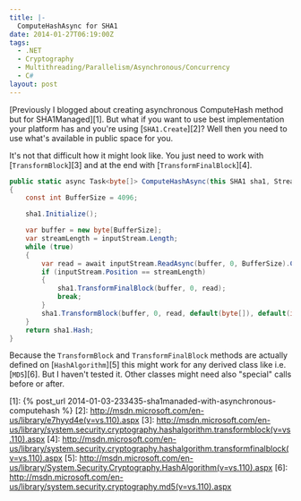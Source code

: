 ```yaml
---
title: |-
  ComputeHashAsync for SHA1
date: 2014-01-27T06:19:00Z
tags:
  - .NET
  - Cryptography
  - Multithreading/Parallelism/Asynchronous/Concurrency
  - C#
layout: post
---
```

[Previously I blogged about creating asynchronous ComputeHash method but for SHA1Managed][1]. But what if you want to use best implementation your platform has and you're using [`SHA1.Create`][2]? Well then you need to use what's available in public space for you.

<!-- excerpt -->

It's not that difficult how it might look like. You just need to work with [`TransformBlock`][3] and at the end with [`TransformFinalBlock`][4].

```csharp
public static async Task<byte[]> ComputeHashAsync(this SHA1 sha1, Stream inputStream)
{
	const int BufferSize = 4096;

	sha1.Initialize();

	var buffer = new byte[BufferSize];
	var streamLength = inputStream.Length;
	while (true)
	{
		var read = await inputStream.ReadAsync(buffer, 0, BufferSize).ConfigureAwait(false);
		if (inputStream.Position == streamLength)
		{
			sha1.TransformFinalBlock(buffer, 0, read);
			break;
		}
		sha1.TransformBlock(buffer, 0, read, default(byte[]), default(int));
	}
	return sha1.Hash;
}
```

Because the `TransformBlock` and `TransformFinalBlock` methods are actually defined on [`HashAlgorithm`][5] this might work for any derived class like i.e. [`MD5`][6]. But I haven't tested it. Other classes might need also "special" calls before or after.

[1]: {% post_url 2014-01-03-233435-sha1manaded-with-asynchronous-computehash %}
[2]: http://msdn.microsoft.com/en-us/library/e7hyyd4e(v=vs.110).aspx
[3]: http://msdn.microsoft.com/en-us/library/system.security.cryptography.hashalgorithm.transformblock(v=vs.110).aspx
[4]: http://msdn.microsoft.com/en-us/library/system.security.cryptography.hashalgorithm.transformfinalblock(v=vs.110).aspx
[5]: http://msdn.microsoft.com/en-us/library/System.Security.Cryptography.HashAlgorithm(v=vs.110).aspx
[6]: http://msdn.microsoft.com/en-us/library/system.security.cryptography.md5(v=vs.110).aspx